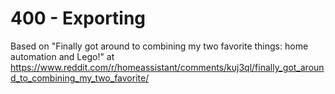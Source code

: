 # 400 - Exporting

Based on "Finally got around to combining my two favorite things: home automation and Lego!" at https://www.reddit.com/r/homeassistant/comments/kuj3ql/finally_got_around_to_combining_my_two_favorite/
